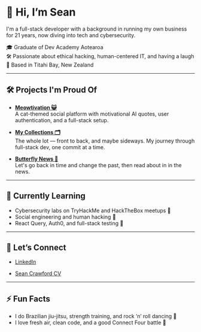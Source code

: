 # 👋 Hi, I’m Sean

I'm a full-stack developer with a background in running my own business for 21 years, now diving into tech and cybersecurity.

🎓 Graduate of Dev Academy Aotearoa  
🛠️ Passionate about ethical hacking, human-centered IT, and having a laugh  
🌊 Based in Titahi Bay, New Zealand

---

## 🛠️ Projects I'm Proud Of

- [**Meowtivation 😺**](https://github.com/sean-crawfordx/meowtivation)  
  A cat-themed social platform with motivational AI quotes, user authentication, and a full-stack setup.

- [**My Collections 🗂️**](https://github.com/sean-crawfordx/my-fullstack-collection)  
  The whole lot — front to back, and maybe sideways. My journey through full-stack dev, one commit at a time.


- [**Butterfly News 🦋**](https://github.com/sean-crawfordx/butterfly-news)  
  Let's go back in time and change the past, then read about in in the news.

---

## 🌱 Currently Learning

- Cybersecurity labs on TryHackMe and HackTheBox meetups 🔐  
- Social engineering and human hacking 🧠  
- React Query, Auth0, and full-stack testing 🧪  

---

## 💬 Let’s Connect

- [LinkedIn](https://www.linkedin.com/in/1seancrawford/)  

- [Sean Crawford CV](https://drive.google.com/file/d/1kQXeya4sYygrkMbcEiBR-6UVsJHq_3Z-/view?usp=sharing)

---

## ⚡ Fun Facts

- I do Brazilian jiu-jitsu, strength training, and rock ’n’ roll dancing 🕺  
- I love fresh air, clean code, and a good Connect Four battle 🎯
